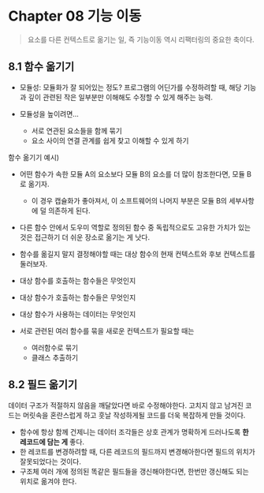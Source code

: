
# Chapter 08 기능 이동

> 요소를 다른 컨텍스트로 옮기는 일, 즉 기능이동 역시 리팩터링의 중요한 축이다.

## 8.1 함수 옮기기

- 모듈성: 모듈화가 잘 되어있는 정도? 프로그램의 어딘가를 수정하려할 때, 해당 기능과 깊이 관련된 작은 일부분만 이해해도 수정할 수 있게 해주는 능력.

- 모듈성을 높이려면...
  - 서로 연관된 요소들을 함께 묶기
  - 요소 사이의 연결 관계를 쉽게 찾고 이해할 수 있게 하기

함수 옮기기 예시)
- 어떤 함수가 속한 모듈 A의 요소보다 모듈 B의 요소를 더 많이 참조한다면, 모듈 B로 옮기자.
  - 이 경우 캡슐화가 좋아져서, 이 소프트웨어의 나머지 부분은 모듈 B의 세부사항에 덜 의존하게 된다.
- 다른 함수 안에서 도우미 역할로 정의된 함수 중 독립적으로도 고유한 가치가 있는 것은 접근하기 더 쉬운 장소로 옮기는 게 낫다.

- 함수를 옮길지 말지 결정해야할 때는 대상 함수의 현재 컨텍스트와 후보 컨텍스트를 둘러보자.
 - 대상 함수를 호출하는 함수들은 무엇인지
 - 대상 함수가 호출하는 함수들은 무엇인지
 - 대상 함수가 사용하는 데이터는 무엇인지

- 서로 관련된 여러 함수를 묶을 새로운 컨텍스트가 필요할 때는
  - 여러함수로 묶기
  - 클래스 추출하기

## 8.2 필드 옮기기

데이터 구조가 적절하지 않음을 깨달았다면 바로 수정해야한다.
고치지 않고 남겨진 코드는 머릿속을 혼란스럽게 하고 훗날 작성하게될 코드를 더욱 복잡하게 만들 것이다.

- 함수에 항상 함께 건제니는 데이터 조각들은 상호 관계가 명확하게 드러나도록 **한 레코드에 담는 게** 좋다.
- 한 레코트를 변경하려할 때, 다른 레코드의 필드까지 변경해아한다면 필드의 위치가 잘못되었다는 것이다.
- 구조체 여러 개에 정의된 똑같은 필드들을 갱신해야한다면, 한번만 갱신해도 되는 위치로 옮겨야 한다.



